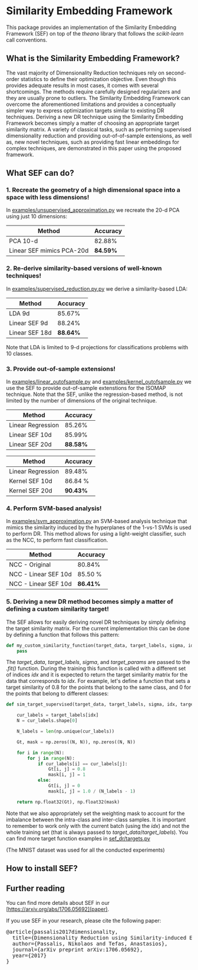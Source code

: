 # Similarity Embedding Framework
This package provides an implementation of the Similarity Embedding Framework (SEF) on top of the *theano* library that follows the *scikit-learn* call conventions.

## What is the Similarity Embedding Framework?
The vast majority of Dimensionality Reduction techniques rely on second-order statistics to define their optimization objective. Even though this provides adequate results in most cases, it comes with several shortcomings. The methods require carefully designed regularizers and they are usually prone to outliers. The Similarity Embedding Framework can overcome the aforementioned limitations and provides a conceptually simpler way to express optimization targets similar to existing DR techniques. Deriving a new DR technique using the Similarity Embedding Framework becomes simply a matter of choosing an appropriate target similarity matrix. A variety of classical tasks, such as performing supervised dimensionality reduction and providing out-of-of-sample extensions, as well as, new novel techniques, such as providing fast linear embeddings for complex techniques, are demonstrated in this paper using the proposed framework. 

## What SEF can do?

### 1. Recreate the geometry of a high dimensional space into a space with less dimensions!

In [examples/unsupervised_approximation.py](examples/unsupervised_approximation.py) we recreate the 20-d PCA using just 10 dimensions:

| Method     | Accuracy |
| --------|---------|
| PCA 10-d  |  82.88%  | 
| Linear SEF mimics PCA-20d | **84.59%** | 

### 2. Re-derive similarity-based versions of well-known techniques!
In [examples/supervised_reduction.py.py](examples/supervised_reduction.py) we derive a similarity-based LDA:


| Method     | Accuracy |
| --------|---------|
| LDA 9d  |  85.67%  | 
| Linear SEF 9d | 88.24% | 
| Linear SEF 18d | **88.64%** | 

Note that LDA is limited to 9-d projections for classifications problems with 10 classes.

### 3. Provide out-of-sample extensions!
In [examples/linear_outofsample.py](examples/linear_outofsample.py) and [examples/kernel_outofsample.py](examples/kernel_outofsample.py) we use the SEF to provide out-of-sample extenstions for the ISOMAP technique. Note that the SEF, unlike the regression-based method, is not limited by the number of dimensions of the original technique.


| Method     | Accuracy |
| --------|---------|
| Linear Regression |  85.26%  | 
| Linear SEF 10d | 85.99% | 
| Linear SEF 20d |  **88.58%** | 

| Method     | Accuracy |
| --------|---------|
| Linear Regression |  89.48%  | 
| Kernel SEF 10d | 86.84 % | 
| Kernel SEF 20d | **90.43%** | 

### 4. Perform SVM-based analysis!
In [examples/svm_approximation.py](examples/svm_approximation.py) an SVM-based analysis technique that mimics the similarity induced by the hyperplanes of the 1-vs-1 SVMs is used to perform DR. This method allows for using a light-weight classifier, such as the NCC, to perform fast classification.

| Method     | Accuracy |
| --------|---------|
| NCC - Original |  80.84%  | 
| NCC - Linear SEF 10d | 85.50 % | 
| NCC - Linear SEF 10d  | **86.41%** | 

### 5. Deriving a new DR method becomes simply a matter of defining a custom similarity target!

The SEF allows for easily deriving novel DR techniques by simply defining the target similarity matrix. For the current implementation this can be done by defining a function that follows this pattern:

```python
def my_custom_similarity_function(target_data, target_labels, sigma, idx, target_params):
    pass
```

The *target_data*, *target_labels*, *sigma*, and *target_params* are passed to the *.fit()* function. During the training this function is called with a different set of indices *idx* and it is expected to return the target similarity matrix for the data that corresponds to *idx*. For example, let's define a function that sets a target similarity of 0.8 for the points that belong to the same class, and 0 for the points that belong to different classes:


```python
def sim_target_supervised(target_data, target_labels, sigma, idx, target_params):

    cur_labels = target_labels[idx]
    N = cur_labels.shape[0]

    N_labels = len(np.unique(cur_labels))

    Gt, mask = np.zeros((N, N)), np.zeros((N, N))

    for i in range(N):
        for j in range(N):
            if cur_labels[i] == cur_labels[j]:
                Gt[i, j] = 0.8
                mask[i, j] = 1
            else:
                Gt[i, j] = 0
                mask[i, j] = 1.0 / (N_labels - 1)

    return np.float32(Gt), np.float32(mask)
```

Note that we also appropriately set the weighting mask to account for the imbalance between the intra-class and inter-class samples. It is important to remember to work only with the current batch (using the *idx*) and not the whole training set (that is always passed to *target_data*/*target_labels*). You can find more target function examples in [sef_dr/targets.py](sef_dr/targets.py) 


(The MNIST dataset was used for all the conducted experiments)


## How to install SEF?


## Further reading

You can find more details about SEF in our [https://arxiv.org/abs/1706.05692](paper).

If you use SEF in your research, please cite the following paper:

<pre>
@article{passalis2017dimensionality,
  title={Dimensionality Reduction using Similarity-induced Embeddings},
  author={Passalis, Nikolaos and Tefas, Anastasios},
  journal={arXiv preprint arXiv:1706.05692},
  year={2017}
}
</pre>

